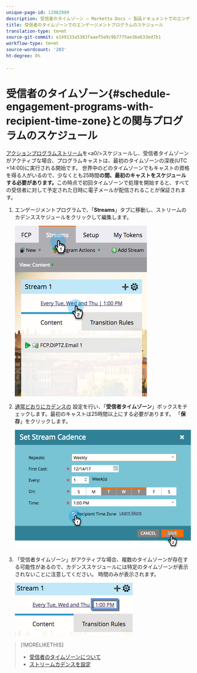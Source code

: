 ```yaml
---
unique-page-id: 12982909
description: 受信者のタイムゾーン — Marketto Docs — 製品ドキュメントでのエンゲージメントプログラムのスケジュール
title: 受信者のタイムゾーンでのエンゲージメントプログラムのスケジュール
translation-type: tm+mt
source-git-commit: e149133a5383faaef5e9c9b7775ae36e633ed7b1
workflow-type: tm+mt
source-wordcount: '203'
ht-degree: 0%

---
```



# 受信者のタイムゾーン{#schedule-engagement-programs-with-recipient-time-zone}との関与プログラムのスケジュール

[アクションプログラムストリーム](https://docs.marketo.com/display/DOCS/Schedule+Engagement+Programs+for+Recipient+Time+Zones)を&lt;a0/>スケジュールし、受信者タイムゾーンがアクティブな場合、プログラムキャストは、最初のタイムゾーンの深夜(UTC +14:00)に実行される開始です。 世界中のどのタイムゾーンでもキャストの資格を得る人がいるので、少なくとも25時間&#x200B;**の間、最初のキャストをスケジュールする必要があります。**&#x200B;この時点で初回タイムゾーンで処理を開始すると、すべての受信者に対して予定された日時に電子メールが配信されることが保証されます。

1. エンゲージメントプログラムで、「**Streams**」タブに移動し、ストリームのカデンススケジュールをクリックして編集します。

   ![](assets/image2017-12-5-13-3a36-3a21.png)

1. [通常どおりにカデンスの](../../../../../product-docs/email-marketing/drip-nurturing/engagement-program-streams/set-stream-cadence.md) 設定を行い、「**受信者タイムゾーン**」ボックスをチェックします。最初のキャストは25時間以上にする必要があります。 「**保存**」をクリックします。

   ![](assets/image2017-12-5-13-3a50-3a32.png)

1. 「受信者タイムゾーン」がアクティブな場合、複数のタイムゾーンが存在する可能性があるので、カデンススケジュールには特定のタイムゾーンが表示されないことに注意してください。 時間のみが表示されます。

   ![](assets/image2017-12-5-13-3a56-3a21.png)

>[!MORELIKETHIS]
>
>* [受信者のタイムゾーンについて](../../../../../product-docs/email-marketing/email-programs/email-program-actions/scheduling-with-recipient-time-zone/understanding-recipient-time-zone.md)
>* [ストリームカデンスを設定](../../../../../product-docs/email-marketing/drip-nurturing/engagement-program-streams/set-stream-cadence.md)

>




